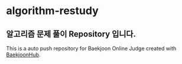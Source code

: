 # algorithm-restudy
## 알고리즘 문제 풀이 Repository 입니다.
This is a auto push repository for Baekjoon Online Judge created with [BaekjoonHub](https://github.com/BaekjoonHub/BaekjoonHub).
